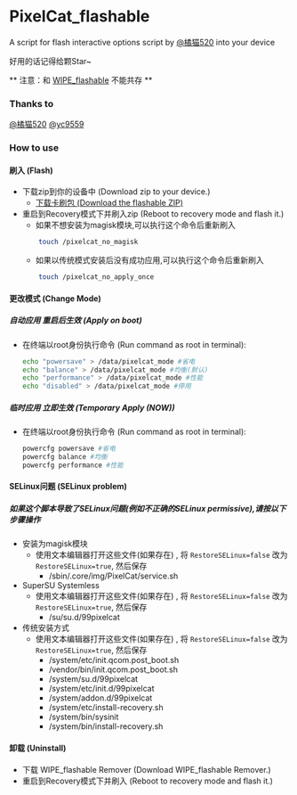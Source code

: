 # PixelCat_flashable
A script for flash interactive options script by [@橘猫520](http://www.coolapk.com/u/628386) into your device

好用的话记得给颗Star~

** 注意：和 [WIPE_flashable](https://github.com/cjybyjk/WIPE_flashable/) 不能共存 **

### Thanks to
[@橘猫520](http://www.coolapk.com/u/628386)
[@yc9559](https://github.com/yc9559)

### How to use
#### 刷入 (Flash)
-   下载zip到你的设备中 
    (Download zip to your device.)
	- [下载卡刷包 (Download the flashable ZIP)](https://github.com/cjybyjk/PixelCat_flashable/releases)
-   重启到Recovery模式下并刷入zip
    (Reboot to recovery mode and flash it.)
	- 如果不想安装为magisk模块,可以执行这个命令后重新刷入 
	```bash
		touch /pixelcat_no_magisk
	```
	- 如果以传统模式安装后没有成功应用,可以执行这个命令后重新刷入
	```bash
		touch /pixelcat_no_apply_once
	```
#### 更改模式 (Change Mode)
##### 自动应用 重启后生效 (Apply on boot)
-   在终端以root身份执行命令
	(Run command as root in terminal):
	```bash
	echo "powersave" > /data/pixelcat_mode #省电
	echo "balance" > /data/pixelcat_mode #均衡(默认)
	echo "performance" > /data/pixelcat_mode #性能
	echo "disabled" > /data/pixelcat_mode #停用
	```

##### 临时应用 立即生效 (Temporary Apply (NOW))
-   在终端以root身份执行命令
    (Run command as root in terminal): 
    ```bash
	powercfg powersave #省电
	powercfg balance #均衡
	powercfg performance #性能
    ```
#### SELinux问题 (SELinux problem)
##### 如果这个脚本导致了SELinux问题(例如不正确的SELinux permissive),请按以下步骤操作
-	安装为magisk模块
	- 使用文本编辑器打开这些文件(如果存在) , 将 `RestoreSELinux=false` 改为 `RestoreSELinux=true`, 然后保存
		- /sbin/.core/img/PixelCat/service.sh
-	SuperSU Systemless
	- 使用文本编辑器打开这些文件(如果存在) , 将 `RestoreSELinux=false` 改为 `RestoreSELinux=true`, 然后保存
		- /su/su.d/99pixelcat
-	传统安装方式
	- 使用文本编辑器打开这些文件(如果存在) , 将 `RestoreSELinux=false` 改为 `RestoreSELinux=true`, 然后保存
		- /system/etc/init.qcom.post_boot.sh
		- /vendor/bin/init.qcom.post_boot.sh
		- /system/su.d/99pixelcat
		- /system/etc/init.d/99pixelcat
		- /system/addon.d/99pixelcat
		- /system/etc/install-recovery.sh
		- /system/bin/sysinit
		- /system/bin/install-recovery.sh

#### 卸载 (Uninstall)
-	下载 WIPE_flashable Remover
	(Download WIPE_flashable Remover.)
-	重启到Recovery模式下并刷入
	(Reboot to recovery mode and flash it.)
